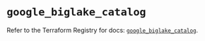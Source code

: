 # `google_biglake_catalog`

Refer to the Terraform Registry for docs: [`google_biglake_catalog`](https://registry.terraform.io/providers/hashicorp/google/6.1.0/docs/resources/biglake_catalog).
